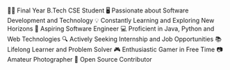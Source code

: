 👨‍🎓 Final Year B.Tech CSE Student
🖥️ Passionate about Software Development and Technology
💡 Constantly Learning and Exploring New Horizons
🚀 Aspiring Software Engineer
💻 Proficient in Java, Python and Web Technologies
🔍 Actively Seeking Internship and Job Opportunities
📚 Lifelong Learner and Problem Solver
🎮 Enthusiastic Gamer in Free Time
📷 Amateur Photographer
🌟 Open Source Contributor

<!---
Mayankjha20/Mayankjha20 is a ✨ special ✨ repository because its `README.md` (this file) appears on your GitHub profile.
You can click the Preview link to take a look at your changes.
--->
